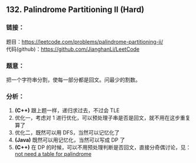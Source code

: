 ## 132. Palindrome Partitioning II (Hard)

### **链接**：
题目：https://leetcode.com/problems/palindrome-partitioning-ii/  
代码(github)：https://github.com/JianghanLi/LeetCode

### **题意**：
把一个字符串分割，使每一部分都是回文。问最少的割数。

### **分析**：

1. **(C++)** 跟上题一样，递归求过去，不过会 TLE
2. 优化一，考虑对 1 进行优化，可以预处理子串是否是回文，就不用在这步重复算了
3. 优化二，既然可以用 DFS，当然可以记忆化了
4. **(Java)** 既然可以用记忆化，当然可以写成 DP 了
5. **(C++)** 在 DP 的时候，可以不用预处理判断是否回文，直接分奇偶讨论，见：[not need a table for palindrome](https://leetcode.com/discuss/9476/solution-does-not-need-table-palindrome-right-uses-only-space)
